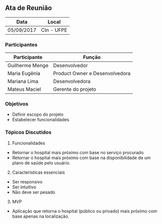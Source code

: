 ﻿## Ata de Reunião

| Data  | Local |
| -  | -  |
| 05/09/2017 | CIn - UFPE |

### Participantes

| Participante  | Função |
| -  | - |
| Guilherme Menge | Desenvolvedor |
| Maria Eugênia | Product Owner e Desenvolvedora|
| Mariana Lima | Desenvolvedora |
| Mateus Maciel | Gerente do projeto |

### Objetivos

- Definir escopo do projeto
- Estabelecer funcionalidades

### Tópicos Discutidos

1. Funcionalidades
  - Retornar o hospital mais próximo com base no serviço procurado
  - Retornar o hospital mais próximo com base na disponibilidade de um plano de saúde pelo usuário.
2. Características essenciais
  - Ser responsivo
  - Ser intuitivo
  - Não deve ser pesado
3. MVP
  - Aplicação que retorna o hospital (público ou privado) mais próximo com base apenas na localização.

